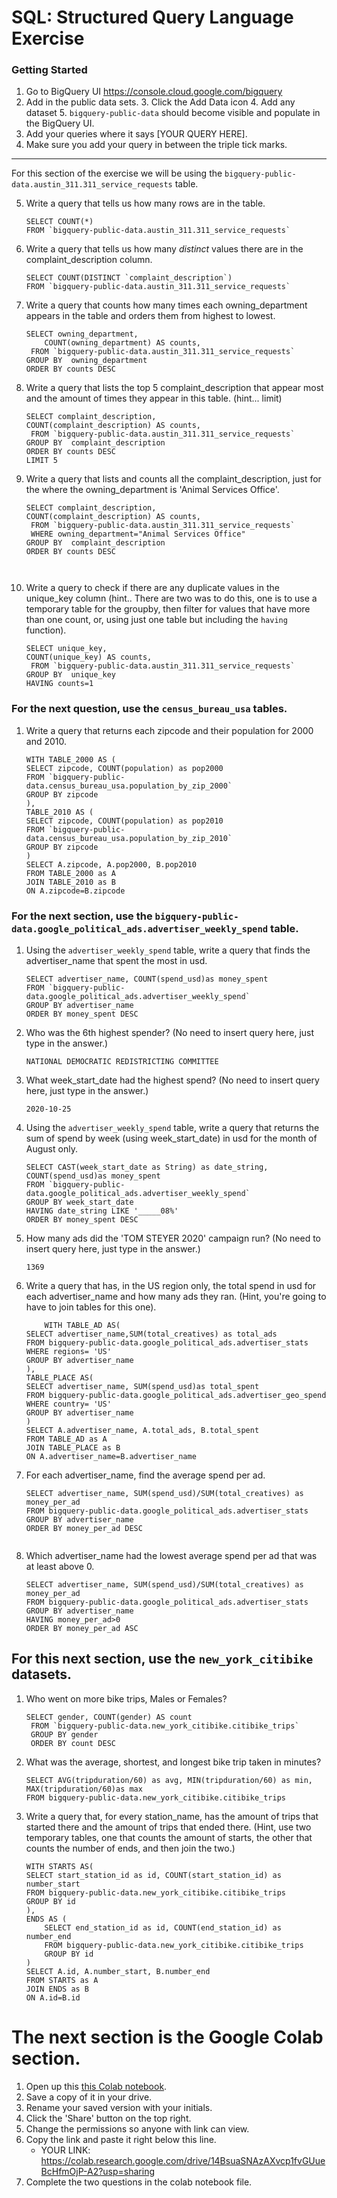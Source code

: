 
# SQL:  Structured Query Language  Exercise

### Getting Started
1. Go to BigQuery UI https://console.cloud.google.com/bigquery
2. Add in the public data sets. 
	3. Click the Add Data icon
	4. Add any dataset
	5. `bigquery-public-data` should become visible and populate in the BigQuery UI. 
3. Add your queries where it says [YOUR QUERY HERE].
4. Make sure you add your query in between the triple tick marks. 
---

For this section of the exercise we will be using the `bigquery-public-data.austin_311.311_service_requests`  table. 

5. Write a query that tells us how many rows are in the table. 
    ```
	SELECT COUNT(*)
    FROM `bigquery-public-data.austin_311.311_service_requests`
	```

7. Write a query that tells us how many _distinct_ values there are in the complaint_description column.
	``` 
	SELECT COUNT(DISTINCT `complaint_description`) 
    FROM `bigquery-public-data.austin_311.311_service_requests`
	```
  
8. Write a query that counts how many times each owning_department appears in the table and orders them from highest to lowest. 
	``` 
	SELECT owning_department,
        COUNT(owning_department) AS counts,
     FROM `bigquery-public-data.austin_311.311_service_requests`
    GROUP BY  owning_department
    ORDER BY counts DESC
	```

9. Write a query that lists the top 5 complaint_description that appear most and the amount of times they appear in this table. (hint... limit)
	```
	SELECT complaint_description,
    COUNT(complaint_description) AS counts,
     FROM `bigquery-public-data.austin_311.311_service_requests`
    GROUP BY  complaint_description
    ORDER BY counts DESC
    LIMIT 5
    
	  ```
10. Write a query that lists and counts all the complaint_description, just for the where the owning_department is 'Animal Services Office'.
	```
	SELECT complaint_description,
    COUNT(complaint_description) AS counts,
     FROM `bigquery-public-data.austin_311.311_service_requests`
     WHERE owning_department="Animal Services Office"
    GROUP BY  complaint_description
    ORDER BY counts DESC
 
 
	```

11. Write a query to check if there are any duplicate values in the unique_key column (hint.. There are two was to do this, one is to use a temporary table for the groupby, then filter for values that have more than one count, or, using just one table but including the  `having` function). 
	```
	SELECT unique_key,
    COUNT(unique_key) AS counts,
     FROM `bigquery-public-data.austin_311.311_service_requests`
    GROUP BY  unique_key
    HAVING counts=1

	```


### For the next question, use the `census_bureau_usa` tables.

1. Write a query that returns each zipcode and their population for 2000 and 2010. 
	```
	WITH TABLE_2000 AS (
    SELECT zipcode, COUNT(population) as pop2000 
    FROM `bigquery-public-data.census_bureau_usa.population_by_zip_2000`
    GROUP BY zipcode
    ),
    TABLE_2010 AS (
    SELECT zipcode, COUNT(population) as pop2010 
    FROM `bigquery-public-data.census_bureau_usa.population_by_zip_2010`
    GROUP BY zipcode
    )
    SELECT A.zipcode, A.pop2000, B.pop2010
    FROM TABLE_2000 as A 
    JOIN TABLE_2010 as B 
    ON A.zipcode=B.zipcode
	```

### For the next section, use the  `bigquery-public-data.google_political_ads.advertiser_weekly_spend` table.
1. Using the `advertiser_weekly_spend` table, write a query that finds the advertiser_name that spent the most in usd. 
	```
	SELECT advertiser_name, COUNT(spend_usd)as money_spent
    FROM `bigquery-public-data.google_political_ads.advertiser_weekly_spend`
    GROUP BY advertiser_name
    ORDER BY money_spent DESC

	```
2. Who was the 6th highest spender? (No need to insert query here, just type in the answer.)
	```
	NATIONAL DEMOCRATIC REDISTRICTING COMMITTEE
	```

3. What week_start_date had the highest spend? (No need to insert query here, just type in the answer.)
	```
	2020-10-25
	```

4. Using the `advertiser_weekly_spend` table, write a query that returns the sum of spend by week (using week_start_date) in usd for the month of August only. 
	```
    SELECT CAST(week_start_date as String) as date_string, COUNT(spend_usd)as money_spent
    FROM `bigquery-public-data.google_political_ads.advertiser_weekly_spend`
    GROUP BY week_start_date
    HAVING date_string LIKE '_____08%' 
    ORDER BY money_spent DESC

	```
6.  How many ads did the 'TOM STEYER 2020' campaign run? (No need to insert query here, just type in the answer.)
	```
	1369
	```
7. Write a query that has, in the US region only, the total spend in usd for each advertiser_name and how many ads they ran. (Hint, you're going to have to join tables for this one). 
	```
		WITH TABLE_AD AS(
    SELECT advertiser_name,SUM(total_creatives) as total_ads
    FROM bigquery-public-data.google_political_ads.advertiser_stats
    WHERE regions= 'US'
    GROUP BY advertiser_name
    ),
    TABLE_PLACE AS(
    SELECT advertiser_name, SUM(spend_usd)as total_spent
    FROM bigquery-public-data.google_political_ads.advertiser_geo_spend
    WHERE country= 'US'
    GROUP BY advertiser_name
    )
    SELECT A.advertiser_name, A.total_ads, B.total_spent
    FROM TABLE_AD as A
    JOIN TABLE_PLACE as B
    ON A.advertiser_name=B.advertiser_name
	```
8. For each advertiser_name, find the average spend per ad. 
	```
    SELECT advertiser_name, SUM(spend_usd)/SUM(total_creatives) as money_per_ad
    FROM bigquery-public-data.google_political_ads.advertiser_stats
    GROUP BY advertiser_name
    ORDER BY money_per_ad DESC


	```
10. Which advertiser_name had the lowest average spend per ad that was at least above 0. 
	``` 
	SELECT advertiser_name, SUM(spend_usd)/SUM(total_creatives) as money_per_ad
    FROM bigquery-public-data.google_political_ads.advertiser_stats
    GROUP BY advertiser_name
    HAVING money_per_ad>0
    ORDER BY money_per_ad ASC
	```
## For this next section, use the `new_york_citibike` datasets.

1. Who went on more bike trips, Males or Females?
	```
	SELECT gender, COUNT(gender) AS count
     FROM `bigquery-public-data.new_york_citibike.citibike_trips`
     GROUP BY gender
     ORDER BY count DESC
	```
2. What was the average, shortest, and longest bike trip taken in minutes?
	```
    SELECT AVG(tripduration/60) as avg, MIN(tripduration/60) as min, MAX(tripduration/60)as max
   FROM bigquery-public-data.new_york_citibike.citibike_trips
	
	```

3. Write a query that, for every station_name, has the amount of trips that started there and the amount of trips that ended there. (Hint, use two temporary tables, one that counts the amount of starts, the other that counts the number of ends, and then join the two.) 
	```
	WITH STARTS AS(
    SELECT start_station_id as id, COUNT(start_station_id) as number_start
    FROM bigquery-public-data.new_york_citibike.citibike_trips
    GROUP BY id
    ),
    ENDS AS (
        SELECT end_station_id as id, COUNT(end_station_id) as number_end
        FROM bigquery-public-data.new_york_citibike.citibike_trips
        GROUP BY id
    )
    SELECT A.id, A.number_start, B.number_end
    FROM STARTS as A
    JOIN ENDS as B
    ON A.id=B.id
	```
# The next section is the Google Colab section.  
1. Open up this [this Colab notebook](https://colab.research.google.com/drive/1kHdTtuHTPEaMH32GotVum41YVdeyzQ74?usp=sharing).
2. Save a copy of it in your drive. 
3. Rename your saved version with your initials. 
4. Click the 'Share' button on the top right.  
5. Change the permissions so anyone with link can view. 
6. Copy the link and paste it right below this line. 
	* YOUR LINK:  https://colab.research.google.com/drive/14BsuaSNAzAXvcp1fvGUueBcHfmOjP-A2?usp=sharing
9. Complete the two questions in the colab notebook file. 

